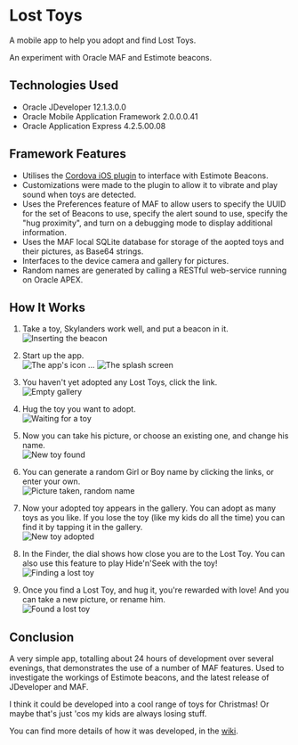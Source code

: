 Lost Toys
=========

A mobile app to help you adopt and find Lost Toys. 

An experiment with Oracle MAF and Estimote beacons.

Technologies Used
-----------------

* Oracle JDeveloper 12.1.3.0.0
* Oracle Mobile Application Framework 2.0.0.0.41
* Oracle Application Express 4.2.5.00.08

Framework Features
------------------

* Utilises the [Cordova iOS plugin](https://github.com/apps-ux-ibeacons-hackathon/beacons-cordova-2.x-plugin-for-ios) to interface with Estimote Beacons.
* Customizations were made to the plugin to allow it to vibrate and play sound when toys are detected.
* Uses the Preferences feature of MAF to allow users to specify the UUID for the set of Beacons to use, specify the alert sound to use, specify the "hug proximity", and turn on a debugging mode to display additional information. 
* Uses the MAF local SQLite database for storage of the aopted toys and their pictures, as Base64 strings.
* Interfaces to the device camera and gallery for pictures.
* Random names are generated by calling a RESTful web-service running on Oracle APEX.

How It Works
------------
1. Take a toy, Skylanders work well, and put a beacon in it.  
    ![Inserting the beacon](resources/screens/shot_01.jpg)

2. Start up the app.  
    ![The app's icon](resources/screens/shot_02.jpg) ... ![The splash screen](resources/screens/shot_03.jpg)  

3. You haven't yet adopted any Lost Toys, click the link.  
    ![Empty gallery](resources/screens/shot_04.jpg)

4. Hug the toy you want to adopt.  
    ![Waiting for a toy](resources/screens/shot_05.jpg)

5. Now you can take his picture, or choose an existing one, and change his name.  
    ![New toy found](resources/screens/shot_06.jpg)

6. You can generate a random Girl or Boy name by clicking the links, or enter your own.  
    ![Picture taken, random name](resources/screens/shot_07.jpg)

7. Now your adopted toy appears in the gallery. You can adopt as many toys as you like. If you lose the toy (like my kids do all the time) you can find it by tapping it in the gallery.  
    ![New toy adopted](resources/screens/shot_08.jpg)

8. In the Finder, the dial shows how close you are to the Lost Toy. You can also use this feature to play Hide'n'Seek with the toy!    
    ![Finding a  lost toy](resources/screens/shot_09.jpg)

9. Once you find a Lost Toy, and hug it, you're rewarded with love! And you can take a new picture, or rename him.  
    ![Found a lost toy](resources/screens/shot_10.jpg)

Conclusion
----------

A very simple app, totalling about 24 hours of development over several evenings, that demonstrates the use of a number of MAF features. Used to investigate the workings of Estimote beacons, and the latest release of JDeveloper and MAF.  

I think it could be developed into a cool range of toys for Christmas! Or maybe that's just 'cos my kids are always losing stuff.

You can find more details of how it was developed, in the [wiki](https://github.com/exjones/lost-toys/wiki).

